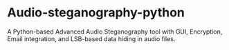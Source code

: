 # Audio-steganography-python
A Python-based Advanced Audio Steganography tool with GUI, Encryption, Email integration, and LSB-based data hiding in audio files.
